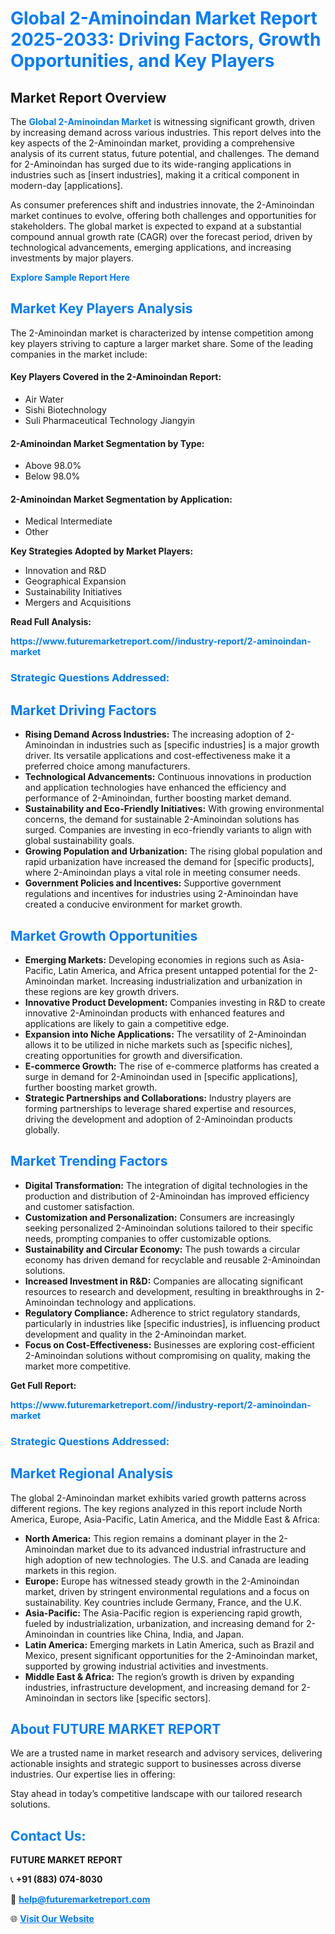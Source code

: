 <h1 style="color: #007BFF;">Global 2-Aminoindan Market Report 2025-2033: Driving Factors, Growth Opportunities, and Key Players</h1>

<section id="overview">
<h2>Market Report Overview</h2>
<p>The <a href="https://www.futuremarketreport.com//industry-report/2-aminoindan-market" style="color: #007BFF; text-decoration: none;"><strong>Global 2-Aminoindan Market</strong></a> is witnessing significant growth, driven by increasing demand across various industries. This report delves into the key aspects of the 2-Aminoindan market, providing a comprehensive analysis of its current status, future potential, and challenges. The demand for 2-Aminoindan has surged due to its wide-ranging applications in industries such as [insert industries], making it a critical component in modern-day [applications].</p>
<p>As consumer preferences shift and industries innovate, the 2-Aminoindan market continues to evolve, offering both challenges and opportunities for stakeholders. The global market is expected to expand at a substantial compound annual growth rate (CAGR) over the forecast period, driven by technological advancements, emerging applications, and increasing investments by major players.</p>
</section>

<section id="overview">
<p><a href="https://www.futuremarketreport.com//request-sample/reportId=46824" style="color: #007BFF; text-decoration: none;"><strong>Explore Sample Report Here</strong></a></p>
</section>

<section id="key-players">
<h2 style="color: #007BFF;">Market Key Players Analysis</h2>
<p>The 2-Aminoindan market is characterized by intense competition among key players striving to capture a larger market share. Some of the leading companies in the market include:</p>
<h4>Key Players Covered in the 2-Aminoindan Report:</h4>
<ul><li>Air Water</li><li>Sishi Biotechnology</li><li>Suli Pharmaceutical Technology Jiangyin</li></ul>
<h4>2-Aminoindan Market Segmentation by Type:</h4>
<ul><li>Above 98.0%</li><li>Below 98.0%</li></ul>

<h4>2-Aminoindan Market Segmentation by Application:</h4>
<ul><li>Medical Intermediate</li><li>Other</li></ul>
<p><strong>Key Strategies Adopted by Market Players:</strong></p>
<ul>
<li>Innovation and R&D</li>
<li>Geographical Expansion</li>
<li>Sustainability Initiatives</li>
<li>Mergers and Acquisitions</li>
</ul>
</section>

<section>
<p><strong>Read Full Analysis: </strong></p><a href="https://www.futuremarketreport.com//industry-report/2-aminoindan-market" style="color: #007BFF; text-decoration: none;"><strong>https://www.futuremarketreport.com//industry-report/2-aminoindan-market</strong></a>
<h3 style="color: #007BFF;">Strategic Questions Addressed:</h3>
</section>

<section id="driving-factors">
<h2 style="color: #007BFF;">Market Driving Factors</h2>
<ul>
<li><strong>Rising Demand Across Industries:</strong> The increasing adoption of 2-Aminoindan in industries such as [specific industries] is a major growth driver. Its versatile applications and cost-effectiveness make it a preferred choice among manufacturers.</li>
<li><strong>Technological Advancements:</strong> Continuous innovations in production and application technologies have enhanced the efficiency and performance of 2-Aminoindan, further boosting market demand.</li>
<li><strong>Sustainability and Eco-Friendly Initiatives:</strong> With growing environmental concerns, the demand for sustainable 2-Aminoindan solutions has surged. Companies are investing in eco-friendly variants to align with global sustainability goals.</li>
<li><strong>Growing Population and Urbanization:</strong> The rising global population and rapid urbanization have increased the demand for [specific products], where 2-Aminoindan plays a vital role in meeting consumer needs.</li>
<li><strong>Government Policies and Incentives:</strong> Supportive government regulations and incentives for industries using 2-Aminoindan have created a conducive environment for market growth.</li>
</ul>
</section>

<section id="growth-opportunities">
<h2 style="color: #007BFF;">Market Growth Opportunities</h2>
<ul>
<li><strong>Emerging Markets:</strong> Developing economies in regions such as Asia-Pacific, Latin America, and Africa present untapped potential for the 2-Aminoindan market. Increasing industrialization and urbanization in these regions are key growth drivers.</li>
<li><strong>Innovative Product Development:</strong> Companies investing in R&D to create innovative 2-Aminoindan products with enhanced features and applications are likely to gain a competitive edge.</li>
<li><strong>Expansion into Niche Applications:</strong> The versatility of 2-Aminoindan allows it to be utilized in niche markets such as [specific niches], creating opportunities for growth and diversification.</li>
<li><strong>E-commerce Growth:</strong> The rise of e-commerce platforms has created a surge in demand for 2-Aminoindan used in [specific applications], further boosting market growth.</li>
<li><strong>Strategic Partnerships and Collaborations:</strong> Industry players are forming partnerships to leverage shared expertise and resources, driving the development and adoption of 2-Aminoindan products globally.</li>
</ul>
</section>

<section id="trending-factors">
<h2 style="color: #007BFF;">Market Trending Factors</h2>
<ul>
<li><strong>Digital Transformation:</strong> The integration of digital technologies in the production and distribution of 2-Aminoindan has improved efficiency and customer satisfaction.</li>
<li><strong>Customization and Personalization:</strong> Consumers are increasingly seeking personalized 2-Aminoindan solutions tailored to their specific needs, prompting companies to offer customizable options.</li>
<li><strong>Sustainability and Circular Economy:</strong> The push towards a circular economy has driven demand for recyclable and reusable 2-Aminoindan solutions.</li>
<li><strong>Increased Investment in R&D:</strong> Companies are allocating significant resources to research and development, resulting in breakthroughs in 2-Aminoindan technology and applications.</li>
<li><strong>Regulatory Compliance:</strong> Adherence to strict regulatory standards, particularly in industries like [specific industries], is influencing product development and quality in the 2-Aminoindan market.</li>
<li><strong>Focus on Cost-Effectiveness:</strong> Businesses are exploring cost-efficient 2-Aminoindan solutions without compromising on quality, making the market more competitive.</li>
</ul>
</section>

<section>
<p><strong>Get Full Report: </strong></p><a href="https://www.futuremarketreport.com//industry-report/2-aminoindan-market" style="color: #007BFF; text-decoration: none;"><strong>https://www.futuremarketreport.com//industry-report/2-aminoindan-market</strong></a>
<h3 style="color: #007BFF;">Strategic Questions Addressed:</h3>
</section>


<section id="regional-analysis">
<h2 style="color: #007BFF;">Market Regional Analysis</h2>
<p>The global 2-Aminoindan market exhibits varied growth patterns across different regions. The key regions analyzed in this report include North America, Europe, Asia-Pacific, Latin America, and the Middle East & Africa:</p>
<ul>
<li><strong>North America:</strong> This region remains a dominant player in the 2-Aminoindan market due to its advanced industrial infrastructure and high adoption of new technologies. The U.S. and Canada are leading markets in this region.</li>
<li><strong>Europe:</strong> Europe has witnessed steady growth in the 2-Aminoindan market, driven by stringent environmental regulations and a focus on sustainability. Key countries include Germany, France, and the U.K.</li>
<li><strong>Asia-Pacific:</strong> The Asia-Pacific region is experiencing rapid growth, fueled by industrialization, urbanization, and increasing demand for 2-Aminoindan in countries like China, India, and Japan.</li>
<li><strong>Latin America:</strong> Emerging markets in Latin America, such as Brazil and Mexico, present significant opportunities for the 2-Aminoindan market, supported by growing industrial activities and investments.</li>
<li><strong>Middle East & Africa:</strong> The region’s growth is driven by expanding industries, infrastructure development, and increasing demand for 2-Aminoindan in sectors like [specific sectors].</li>
</ul>
</section>

<footer>
<h2 style="color: #007BFF;">About FUTURE MARKET REPORT</h2>
<p>We are a trusted name in market research and advisory services, delivering actionable insights and strategic support to businesses across diverse industries. Our expertise lies in offering:</p>

<p>Stay ahead in today’s competitive landscape with our tailored research solutions.</p>

<h2 style="color: #007BFF;">Contact Us:</h2>
<p><strong>FUTURE MARKET REPORT</strong></p>
<p>📞 <strong>+91 (883) 074-8030</strong></p>
<p>📧 <strong><a href="mailto:help@futuremarketreport.com" style="color: #007BFF;">help@futuremarketreport.com</a></strong></p>
<p>🌐 <strong><a href="https://www.futuremarketreport.com/" style="color: #007BFF;">Visit Our Website</a></strong></p>
</footer>